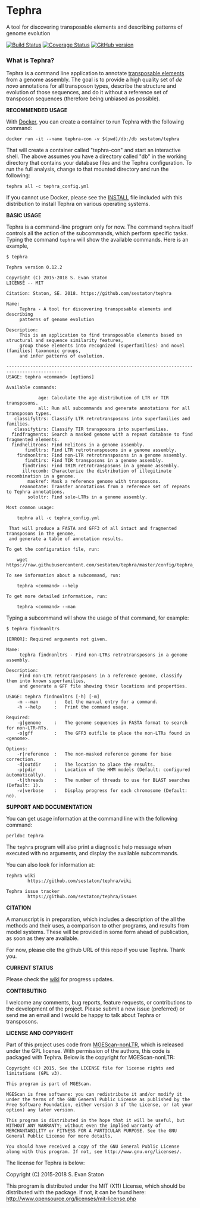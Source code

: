 # Tephra
A tool for discovering transposable elements and describing patterns of genome evolution

[![Build Status](https://travis-ci.org/sestaton/tephra.svg?branch=master)](https://travis-ci.org/sestaton/tephra) [![Coverage Status](https://coveralls.io/repos/github/sestaton/tephra/badge.svg?branch=master)](https://coveralls.io/github/sestaton/tephra?branch=master) [![GitHub version](https://badge.fury.io/gh/sestaton%2Ftephra.svg)](https://badge.fury.io/gh/sestaton%2Ftephra)

### What is Tephra?

Tephra is a command line application to annotate [transposable elements](http://en.wikipedia.org/wiki/Transposable_element) from a genome assembly. The goal is to provide a high quality set of *de novo* annotations for all transposon types, describe the structure and evolution of those sequences, and do it without a reference set of transposon sequences (therefore being unbiased as possible).

**RECOMMENDED USAGE**

With [Docker](https://www.docker.com/), you can create a container to run Tephra with the following command:

    docker run -it --name tephra-con -v $(pwd)/db:/db sestaton/tephra

That will create a container called "tephra-con" and start an interactive shell. The above assumes you have a directory called "db" in the working directory that contains your database files and the Tephra configuration. To run the full analysis, change to that mounted directory and run the following:

    tephra all -c tephra_config.yml

If you cannot use Docker, please see the [INSTALL](https://github.com/sestaton/tephra/blob/master/INSTALL.md) file included with this distribution to install Tephra on various operating systems.

**BASIC USAGE**

Tephra is a command-line program only for now. The command `tephra` itself controls all the action of the subcommands, which perform specific tasks. Typing the command `tephra` will show the available commands. Here is an example,

    $ tephra 

    Tephra version 0.12.2
    
    Copyright (C) 2015-2018 S. Evan Staton
    LICENSE -- MIT

    Citation: Staton, SE. 2018. https://github.com/sestaton/tephra

    Name:
         Tephra - A tool for discovering transposable elements and describing
         patterns of genome evolution
    
    Description:
         This is an application to find transposable elements based on structural and sequence similarity features,
         group those elements into recognized (superfamilies) and novel (families) taxonomic groups,
         and infer patterns of evolution.
    
    -------------------------------------------------------------------------------------------
    USAGE: tephra <command> [options]
    
    Available commands:
         
                age: Calculate the age distribution of LTR or TIR transposons.
                all: Run all subcommands and generate annotations for all transposon types.
       classifyltrs: Classify LTR retrotransposons into superfamilies and families.
       classifytirs: Classify TIR transposons into superfamilies.
      findfragments: Search a masked genome with a repeat database to find fragmented elements.
      findhelitrons: Find Helitons in a genome assembly.
           findltrs: Find LTR retrotransposons in a genome assembly.
        findnonltrs: Find non-LTR retrotransposons in a genome assembly.  
           findtirs: Find TIR transposons in a genome assembly.
          findtrims: Find TRIM retrotransposons in a genome assembly.
          illrecomb: Characterize the distribution of illegitimate recombination in a genome.
            maskref: Mask a reference genome with transposons.
         reannotate: Transfer annotations from a reference set of repeats to Tephra annotations.
            sololtr: Find solo-LTRs in a genome assembly.
    
    Most common usage:
    
        tephra all -c tephra_config.yml
    
     That will produce a FASTA and GFF3 of all intact and fragmented transposons in the genome,
     and generate a table of annotation results.
    
    To get the configuration file, run:
    
        wget https://raw.githubusercontent.com/sestaton/tephra/master/config/tephra_config.yml
    
    To see information about a subcommand, run:
    
        tephra <command> --help
    
    To get more detailed information, run:
    
        tephra <command> --man


Typing a subcommand will show the usage of that command, for example:

    $ tephra findnonltrs

    [ERROR]: Required arguments not given.
    
    Name:
         tephra findnonltrs - Find non-LTRs retrotransposons in a genome assembly.
    
    Description:
         Find non-LTR retrotransposons in a reference genome, classify them into known superfamilies, 
         and generate a GFF file showing their locations and properties.
    
    USAGE: tephra findnonltrs [-h] [-m]
        -m --man      :   Get the manual entry for a command.
        -h --help     :   Print the command usage.
    
    Required:
        -g|genome     :   The genome sequences in FASTA format to search for non-LTR-RTs. 
        -o|gff        :   The GFF3 outfile to place the non-LTRs found in <genome>.
    
    Options:
        -r|reference  :   The non-masked reference genome for base correction.
        -d|outdir     :   The location to place the results.
        -p|pdir       :   Location of the HMM models (Default: configured automatically).
        -t|threads    :   The number of threads to use for BLAST searches (Default: 1).
        -v|verbose    :   Display progress for each chromosome (Default: no).


**SUPPORT AND DOCUMENTATION**

You can get usage information at the command line with the following command:

    perldoc tephra

The `tephra` program will also print a diagnostic help message when executed with no arguments, and display the available subcommands.

You can also look for information at:

    Tephra wiki
            https://github.com/sestaton/tephra/wiki

    Tephra issue tracker
            https://github.com/sestaton/tephra/issues

 
**CITATION**

A manuscript is in preparation, which includes a description of the all the methods and their uses, a comparison to other programs, and results from model systems. These will be provided in some form ahead of publication, as soon as they are available.

For now, please cite the github URL of this repo if you use Tephra. Thank you. 

**CURRENT STATUS**

Please check the [wiki](https://github.com/sestaton/tephra/wiki) for progress updates.

**CONTRIBUTING**

I welcome any comments, bug reports, feature requests, or contributions to the development of the project. Please submit a new issue (preferred) or send me an email and I would be happy to talk about Tephra or transposons.

**LICENSE AND COPYRIGHT**

Part of this project uses code from [MGEScan-nonLTR](http://darwin.informatics.indiana.edu/cgi-bin/evolution/nonltr/nonltr.pl), which is released under the GPL license. With permission of the authors, this code is packaged with Tephra. Below is the copyright for MGEScan-nonLTR:

    Copyright (C) 2015. See the LICENSE file for license rights and limitations (GPL v3).

    This program is part of MGEScan.

    MGEScan is free software: you can redistribute it and/or modify it under the terms of the GNU General Public License as published by the Free Software Foundation, either version 3 of the License, or (at your option) any later version.

    This program is distributed in the hope that it will be useful, but WITHOUT ANY WARRANTY; without even the implied warranty of MERCHANTABILITY or FITNESS FOR A PARTICULAR PURPOSE. See the GNU General Public License for more details.

    You should have received a copy of the GNU General Public License along with this program. If not, see http://www.gnu.org/licenses/.

The license for Tephra is below:

Copyright (C) 2015-2018 S. Evan Staton

This program is distributed under the MIT (X11) License, which should be distributed with the package.
If not, it can be found here: http://www.opensource.org/licenses/mit-license.php

